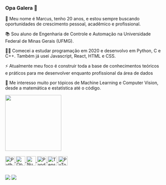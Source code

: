 ### Opa Galera 👋

👦 Meu nome é Marcus, tenho 20 anos, e estou sempre buscando oportunidades de crescimento pessoal, acadêmico e profissional.

📚 Sou aluno de Engenharia de Controle e Automação na Universidade Federal de Minas Gerais (UFMG).

👨‍💻 Comecei a estudar programação em 2020 e desenvolvo em Python, C e C++. Também já usei Javascript, React, HTML e CSS.

⚡ Atualmente meu foco é construir toda a base de conhecimentos teóricos e práticos para me desenvolver enquanto profissional da área de dados

🤖 Me interesso muito por tópicos de Machine Learning e Computer Vision, desde a matemática e estatística até o código.

<!-- 🚜 Faço parte da equipe Baja UFMG, formada por alunos de engenharia que tem por objetivo projetar e construir um veículo off-road para participação em competições organizadas pela SAE. -->

<div>
  <a href="https://github.com/marcus-laia">
  <img height="180em" src="https://github-readme-stats.vercel.app/api?username=marcus-laia&show_icons=true&theme=github_dark&include_all_commits=true&count_private=true"/>
<!--   <img height="180em" src="https://github-readme-stats-marcus-laia.vercel.app/api/top-langs/?username=marcus-laia&count_private=true&layout=compact&langs_count=7&theme=github_dark"/> -->
</div>
</div>
<div style="display: inline_block"><br>
  <img align="center" alt="Python" height="30" width="30" src="https://www.vectorlogo.zone/logos/python/python-icon.svg">
  <img align="center" alt="OpenCV" height="30" width="30" src="https://www.vectorlogo.zone/logos/opencv/opencv-icon.svg">
  <img align="center" alt="Numpy" height="30" width="30" src="https://www.vectorlogo.zone/logos/numpy/numpy-icon.svg">
  <img align="center" alt="Pandas" height="30" width="30" src="https://upload.wikimedia.org/wikipedia/commons/2/22/Pandas_mark.svg">
  <img align="center" alt="TensorFlow" height="30" width="30" src="https://www.vectorlogo.zone/logos/tensorflow/tensorflow-icon.svg">
  <img align="center" alt="PyTorch" height="30" width="30" src="https://www.vectorlogo.zone/logos/pytorch/pytorch-icon.svg">
</div>

  ##
  
<div>
  <a href = "mailto:marcus.vinicius.laia@gmail.com"><img src="https://img.shields.io/badge/Gmail-0D1117?style=for-the-badge&logo=gmail&logoColor=white" target="_blank"></a>
  <a href="https://www.linkedin.com/in/marcus-laia/" target="_blank"><img src="https://img.shields.io/badge/LinkedIn-0D1117?style=for-the-badge&logo=linkedin&logoColor=white" target="_blank"></a>
</div>

<!--
⚠️⚠️⚠️ Estou trabalhando para formatar meus projetos de visão computacional e aprendizado de máquina e publicá-los aqui assim que possível ⚠️⚠️⚠️


- 🔭 I’m currently working on ...
- 🌱 I’m currently learning ...
- 👯 I’m looking to collaborate on ...
- 🤔 I’m looking for help with ...
- 💬 Ask me about ...
- 📫 How to reach me: ...
- 😄 Pronouns: ...
- ⚡ Fun fact: ...
-->
